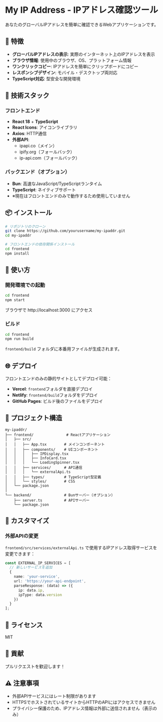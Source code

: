 # My IP Address - IPアドレス確認ツール

あなたのグローバルIPアドレスを簡単に確認できるWebアプリケーションです。

## 🌟 特徴

- **グローバルIPアドレスの表示**: 実際のインターネット上のIPアドレスを表示
- **ブラウザ情報**: 使用中のブラウザ、OS、プラットフォーム情報
- **ワンクリックコピー**: IPアドレスを簡単にクリップボードにコピー
- **レスポンシブデザイン**: モバイル・デスクトップ両対応
- **TypeScript対応**: 型安全な開発環境

## 🚀 技術スタック

### フロントエンド
- **React 18** + **TypeScript**
- **React Icons**: アイコンライブラリ
- **Axios**: HTTP通信
- **外部API**: 
  - ipapi.co（メイン）
  - ipify.org（フォールバック）
  - ip-api.com（フォールバック）

### バックエンド（オプション）
- **Bun**: 高速なJavaScript/TypeScriptランタイム
- **TypeScript**: ネイティブサポート
- ※現在はフロントエンドのみで動作するため使用していません

## 📦 インストール

```bash
# リポジトリのクローン
git clone https://github.com/yourusername/my-ipaddr.git
cd my-ipaddr

# フロントエンドの依存関係インストール
cd frontend
npm install
```

## 🎯 使い方

### 開発環境での起動

```bash
cd frontend
npm start
```

ブラウザで http://localhost:3000 にアクセス

### ビルド

```bash
cd frontend
npm run build
```

`frontend/build` フォルダに本番用ファイルが生成されます。

## 🌐 デプロイ

フロントエンドのみの静的サイトとしてデプロイ可能：

- **Vercel**: `frontend`フォルダを直接デプロイ
- **Netlify**: `frontend/build`フォルダをデプロイ
- **GitHub Pages**: ビルド後のファイルをデプロイ

## 📁 プロジェクト構造

```
my-ipaddr/
├── frontend/               # Reactアプリケーション
│   ├── src/
│   │   ├── App.tsx        # メインコンポーネント
│   │   ├── components/    # UIコンポーネント
│   │   │   ├── IPDisplay.tsx
│   │   │   ├── InfoCard.tsx
│   │   │   └── LoadingSpinner.tsx
│   │   ├── services/      # API通信
│   │   │   └── externalApi.ts
│   │   ├── types/         # TypeScript型定義
│   │   └── styles/        # CSS
│   └── package.json
│
└── backend/               # Bunサーバー（オプション）
    ├── server.ts          # APIサーバー
    └── package.json
```

## 🔧 カスタマイズ

### 外部APIの変更

`frontend/src/services/externalApi.ts` で使用するIPアドレス取得サービスを変更できます：

```typescript
const EXTERNAL_IP_SERVICES = [
  // 新しいサービスを追加
  {
    name: 'your-service',
    url: 'https://your-api-endpoint',
    parseResponse: (data) => ({
      ip: data.ip,
      ipType: data.version
    })
  }
];
```

## 📝 ライセンス

MIT

## 🤝 貢献

プルリクエストを歓迎します！

## ⚠️ 注意事項

- 外部APIサービスにはレート制限があります
- HTTPSでホストされているサイトからHTTPのAPIにはアクセスできません
- プライバシー保護のため、IPアドレス情報は外部に送信されません（表示のみ）

